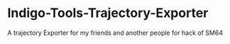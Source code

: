 # Indigo-Tools-Trajectory-Exporter
A trajectory Exporter for my friends and another people for hack of SM64 
